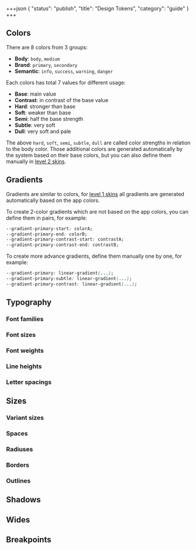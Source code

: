 +++json
{
  "status": "publish",
  "title": "Design Tokens",
  "category": "guide"
}
+++

## Colors

There are 8 colors from 3 groups:
- **Body**: `body`, `medium`
- **Brand**: `primary`, `secondary`
- **Semantic**: `info`, `success`, `warning`, `danger`

Each colors has total 7 values for different usage:
- **Base**: main value
- **Contrast**: in contrast of the base value
- **Hard**: stronger than base
- **Soft**: weaker than base
- **Semi**: half the base strength
- **Subtle**: very soft
- **Dull**: very soft and pale

The above `hard`, `soft`, `semi`, `subtle`, `dull` are called color strengths in relation to the body color. Those additional colors are generated automatically by the system based on their base colors, but you can also define them manually in [level 2 skins](/ui/skin).

<content-ui-post-token block="color"></content-ui-post-token>

## Gradients

Gradients are similar to colors, for [level 1 skins](/ui/skin) all gradients are generated automatically based on the app colors.

To create 2-color gradients which are not based on the app colors, you can define them in pairs, for example:

```css
--gradient-primary-start: colorA;
--gradient-primary-end: colorB;
--gradient-primary-contrast-start: contrastA;
--gradient-primary-contrast-end: contrastB;
```

To create more advance gradients, define them manually one by one, for example:

```css
--gradient-primary: linear-gradient(...);
--gradient-primary-subtle: linear-gradient(...);
--gradient-primary-contrast: linear-gradient(...);
```

<content-ui-post-token block="gradient"></content-ui-post-token>

## Typography

### Font families

<content-ui-post-token block="font"></content-ui-post-token>

### Font sizes

<content-ui-post-token block="text"></content-ui-post-token>

### Font weights

<content-ui-post-token block="weight"></content-ui-post-token>

### Line heights

<content-ui-post-token block="line"></content-ui-post-token>

### Letter spacings

<content-ui-post-token block="letter"></content-ui-post-token>

## Sizes

### Variant sizes

<content-ui-post-token block="size"></content-ui-post-token>

### Spaces

<content-ui-post-token block="space"></content-ui-post-token>

### Radiuses

<content-ui-post-token block="radius"></content-ui-post-token>

### Borders

<content-ui-post-token block="border"></content-ui-post-token>

### Outlines

<content-ui-post-token block="outline"></content-ui-post-token>

## Shadows

<content-ui-post-token block="shadow"></content-ui-post-token>

## Wides

<content-ui-post-token block="wide"></content-ui-post-token>

## Breakpoints

<content-ui-post-token block="breakpoint"></content-ui-post-token>